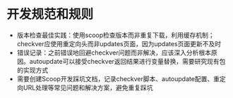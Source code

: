 # 开发规范和规则

- 版本检查最佳实践：使用scoop检查版本而非重复下载，利用缓存机制；checkver应使用重定向头而非updates页面，因为updates页面更新不及时
- 错误记录：之前错误地回避checkver问题而非解决，应该深入分析根本原因。autoupdate可以接受checkver返回结果进行变量替换，需要研究现有包的实现方式
- 需要创建Scoop开发踩坑文档，记录checkver脚本、autoupdate配置、重定向URL处理等常见问题和解决方案，避免重复踩坑
